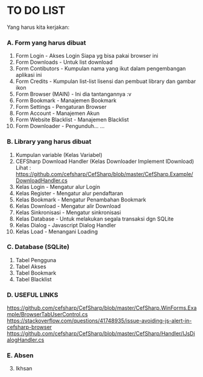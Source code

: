 # TO DO LIST
Yang harus kita kerjakan:

### A. Form yang harus dibuat
1. Form Login - Akses Login Siapa yg bisa pakai browser ini
2. Form Downloads - Untuk list download
3. Form Contibutors - Kumpulan nama yang ikut dalam pengembangan aplikasi ini
4. Form Credits - Kumpulan list-list lisensi dan pembuat library dan gambar ikon
5. Form Browser (MAIN) - Ini dia tantangannya :v
6. Form Bookmark - Manajemen Bookmark
7. Form Settings - Pengaturan Browser
8. Form Account - Manajemen Akun
9. Form Website Blacklist - Manajemen Blacklist
10. Form Downloader - Pengunduh...
...

### B. Library yang harus dibuat
1. Kumpulan variable (Kelas Variabel)
2. CEFSharp Download Handler (Kelas Downloader Implement IDownload)
   Lihat : https://github.com/cefsharp/CefSharp/blob/master/CefSharp.Example/DownloadHandler.cs
3. Kelas Login - Mengatur alur Login
4. Kelas Register - Mengatur alur pendaftaran
5. Kelas Bookmark - Mengatur Penambahan Bookmark
6. Kelas Download - Mengatur alir Download
7. Kelas Sinkronisasi - Mengatur sinkronisasi
8. Kelas Database - Untuk melakukan segala transaksi dgn SQLite
9. Kelas Dialog - Javascript Dialog Handler
10. Kelas Load - Menangani Loading

### C. Database (SQLite)
1. Tabel Pengguna
2. Tabel Akses
3. Tabel Bookmark
4. Tabel Blacklist

### D. USEFUL LINKS
https://github.com/cefsharp/CefSharp/blob/master/CefSharp.WinForms.Example/BrowserTabUserControl.cs
https://stackoverflow.com/questions/41748935/issue-avoiding-js-alert-in-cefsharp-browser
https://github.com/cefsharp/CefSharp/blob/master/CefSharp/Handler/IJsDialogHandler.cs

### E. Absen
3. Ikhsan